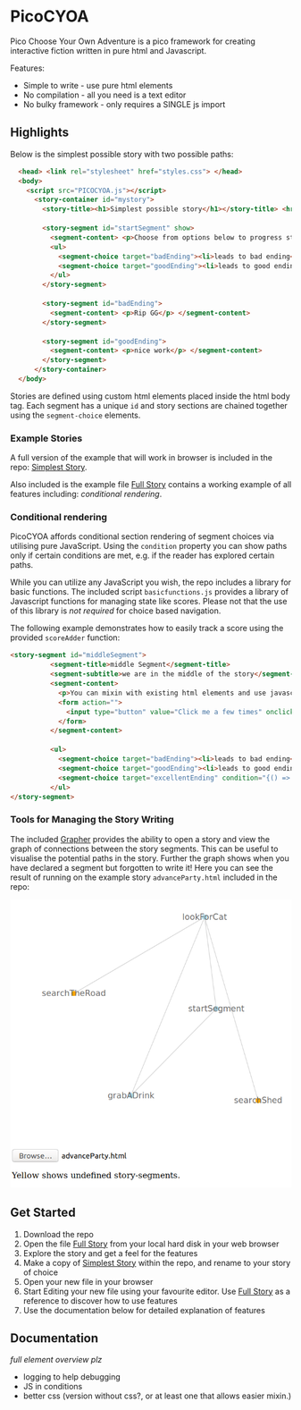 # PicoCYOA

Pico Choose Your Own Adventure is a pico framework for creating interactive fiction written in pure html and Javascript.

Features: 
* Simple to write - use pure html elements
* No compilation - all you need is a text editor
* No bulky framework - only requires a SINGLE js import

## Highlights

Below is the simplest possible story with two possible paths: 

```html                               
  <head> <link rel="stylesheet" href="styles.css"> </head>
  <body>
    <script src="PICOCYOA.js"></script>
      <story-container id="mystory">
        <story-title><h1>Simplest possible story</h1></story-title> <hr/>

        <story-segment id="startSegment" show>
          <segment-content> <p>Choose from options below to progress story:</p> </segment-content>
          <ul>
            <segment-choice target="badEnding"><li>leads to bad ending</li></segment-choice>
            <segment-choice target="goodEnding"><li>leads to good ending</li></segment-choice>
          </ul>
        </story-segment>

        <story-segment id="badEnding">
          <segment-content> <p>Rip GG</p> </segment-content>
        </story-segment>

        <story-segment id="goodEnding">
          <segment-content> <p>nice work</p> </segment-content>
        </story-segment>
      </story-container>
  </body>
```

Stories are defined using custom html elements placed inside the html body tag. Each segment has a unique `id` and story sections are chained together using the `segment-choice` elements.

### Example Stories

A full version of the example that will work in browser is included in the repo: [Simplest Story](SimplestStory.html). 

Also included is the example file [Full Story](FullStory.html) contains a working example of all features including: _conditional rendering_.

### Conditional rendering

PicoCYOA affords conditional section rendering of segment choices via utilising pure JavaScript. Using the `condition` property you can show paths only if certain conditions are met, e.g. if the reader has explored certain paths. 

While you can utilize any JavaScript you wish, the repo includes a library for basic functions. The included script `basicfunctions.js` provides a library of Javascript functions for managing state like scores. Please not that the use of this library is *not required* for choice based navigation.

The following example demonstrates how to easily track a score using the provided `scoreAdder` function:

```html
<story-segment id="middleSegment">                                      
          <segment-title>middle Segment</segment-title>                         
          <segment-subtitle>we are in the middle of the story</segment-subtitle>                       
          <segment-content>                                                     
            <p>You can mixin with existing html elements and use javascript to manage state.</p>
            <form action="">                                                    
              <input type="button" value="Click me a few times" onclick="scoreAdder(3);"/>
            </form>                                                             
          </segment-content>                                                    
                                                                                
          <ul>                                                                  
            <segment-choice target="badEnding"><li>leads to bad ending</li></segment-choice>
            <segment-choice target="goodEnding"><li>leads to good ending</li></segment-choice>
            <segment-choice target="excellentEnding" condition="{() => currentScore >= 10 }"><li>leads to best ending</li></segment-choice>
          </ul>                                                                 
</story-segment>                                                        
```

### Tools for Managing the Story Writing

The included [Grapher](grapher.html) provides the ability to open a story and view the graph of connections between the story segments. This can be useful to visualise the potential paths in the story. Further the graph shows when you have declared a segment but forgotten to write it! Here you can see the result of running on the example story `advanceParty.html` included in the repo:

![Example graph](examplegraph.png)

## Get Started 

1. Download the repo
2. Open the file [Full Story](FullStory.html) from your local hard disk in your web browser
2. Explore the story and get a feel for the features
2. Make a copy of [Simplest Story](SimplestStory.html) within the repo, and rename to your story of choice
2. Open your new file in your browser
2. Start Editing your new file using your favourite editor. Use [Full Story](FullStory.html) as a reference to discover how to use features
3. Use the documentation below for detailed explanation of features

## Documentation

_full element overview plz_

* logging to help debugging
* JS in conditions
* better css (version without css?, or at least one that allows easier mixin.)
